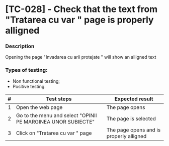 # **[TC-028] - Check that the text from "Tratarea cu var " page is properly alligned**

### **Description**

Opening the page "Invadarea cu arii protejate " will show an alligned text

### **Types of testing:**

- Non functional testing;
- Positive testing.

| #   | **Test steps**                                               | **Expected result**                     |
| --- | ------------------------------------------------------------ | --------------------------------------- |
| 1   | Open the web page                                            | The page opens                          |
| 2   | Go to the menu and select "OPINII PE MARGINEA UNOR SUBIECTE" | The page is selected                    |
| 3   | Click on "Tratarea cu var " page                             | The page opens and is properly alligned |
